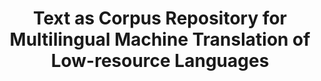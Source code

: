 ---
id: textascorpusrep
title: "Text as Corpus Repository for Multilingual Machine Translation of Low-resource Languages"
title_project: "Text as Corpus Repository for Multilingual Machine Translation of Low-resource Languages"
title_short: "TextAsCorpusRep"
period: "Okt 23 – Mär 24 (6 Monate)" 
round: "3"
lecture2go: "68037"
uhh_url: "https://www.hcl.uni-hamburg.de/ddlitlab/data-literacy-studierendenprojekte/dritte-foerderrunde/textcorpus.html"
students: "Christian Schuler, Deepesha Saurty, Tramy Thi Tran"
mentor: "Dr. Seid Muhie Yimam"
text: |
    Almost half of the approximately 7,000 currently spoken languages are expected to become extinct this century. It is estimated that less than 5% of these will be used online or have a significant digital presence. The lack of resources, including language data and translation systems, hinders effective communication and understanding across many languages. This poses a considerable problem in *promoting inclusivity and cultural exchange*.  

    **The aim of our project** is to collect and curate language text data to support natural language processing, especially the development of robust translation systems for *low-resource languages*. Socially, this project aims to empower marginalized language communities and bridge communication gaps, promoting linguistic preservation and cultural diversity. Scientifically, it contributes to the field of language technology and translation systems for low-resource languages, filling a critical research gap.  

    **Mauritian Creole** (Morisien) is spoken on Mauritius, an island nation southeast of the African continent. It was very recently that the Mauritian Creole Academy promoted a standardized spelling (Lortograf Kreol Morisien), which, even though supported by the Mauritian government, has not yet been adopted by the general population. Since large parts of the population still write the way they feel inclined to, *alternative spellings* can be found for many words. With approximately 1.3 million people speaking Morisien, it can be considered a relatively small language community. Developing or even evaluating machine translation for a language is impossible without publicly available datasets, which, for Morisien, are currently still lacking. 

    **Kobani**, a subdialect of the Northern Kurdish (Kurmanji), is spoken in the north of Syria. As the computer-based natural language processing for the Kurdish language is still very much in its early days, only a few applications exist today, let alone free and openly available ones. Scientific work on the Kurdish language also tends to focus on a few dialects and sometimes even merely a single dialect, most of the time Central Kurdish, also called Sorani. Regarding Kurmanji, one of the major dialects of the Kurdish language, with even more native speakers than Sorani, Haig and Öpengin (2014, p. 144) write: “Like any other natural language, Kurmanji encompasses a *considerable spectrum of regional variation*. Yet within academia, regional variation in Kurmanji has been almost entirely neglected.”

    **Vietnamese** is spoken in Vietnam, in the southeast of Asia. Vietnamese has *various dialects* and a vocabulary influenced by Chinese and French. While Vietnamese has many more native speakers and a stronger digital presence compared to our other two target languages, it is still a low-resource language for which applications such as Google Translate struggle to offer satisfactory translations. 

    We deem it important to include the language communities and native speakers as part of our project. First for proper considerations and alignment of scientific goals with human desires, and later to guarantee high data quality. Collecting more low-quality data wouldn’t be prudent, and only the highest quality might be the inkling of a chance to counter-balance our target languages' severe data scarcity today. 

    ## References
    
    - Öpengin, E. & Haig, G. (2014). Regional variation in Kurmanji: A preliminary classification of dialects. Kurdish Studies (2:2), 143-176.

image: "https://www.hcl.uni-hamburg.de/18343175/final-projekt-banner-textascorpusrep-733x414-c65cd1edce2a1fc38711fb440bf5b5b30d3d8709.jpg"
image_credit: "Christian Schuler, Deepesha Saurty, Tramy Thi Tran"
---